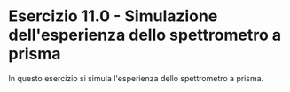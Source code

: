 # Esercizio 11.0 - Simulazione dell'esperienza dello spettrometro a prisma

In questo esercizio si simula l'esperienza dello spettrometro a prisma.